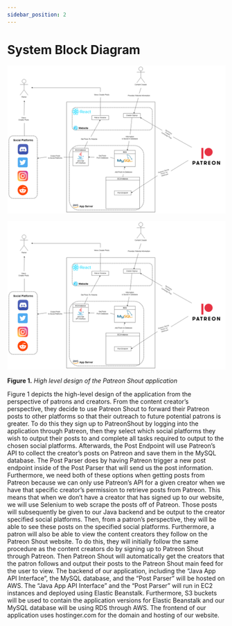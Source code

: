 ```yaml
---
sidebar_position: 2
---
```

   
# System Block Diagram  

![PatreonShout_SystemBlockDiagram_drawio](https://github.com/Capstone-Projects-2022-Fall/project-patreon-shout/blob/b387928eaffe5ffa323aab8e2d21398bbf666cdb/documentation/static/img/PatreonShout_SystemBlockDiagram.png)

![PatreonShout_SystemBlockDiagram_drawio](https://github.com/Capstone-Projects-2022-Fall/project-patreon-shout/blob/doca-changes/documentation/static/img/PatreonShout_SystemBlockDiagram.png)
   
**Figure 1.** *High level design of the Patreon Shout application*  

Figure 1 depicts the high-level design of the application from the perspective of patrons and creators. From the content creator’s perspective, they decide to use Patreon Shout to forward their Patreon posts to other platforms so that their outreach to future potential patrons is greater. To do this they sign up to PatreonShout by logging into the application through Patreon, then they select which social platforms they wish to output their posts to and complete all tasks required to output to the chosen social platforms. Afterwards, the Post Endpoint will use Patreon’s API to collect the creator’s posts on Patreon and save them in the MySQL database. The Post Parser does by having Patreon trigger a new post endpoint inside of the Post Parser that will send us the post information. Furthermore, we need both of these options when getting posts from Patreon because we can only use Patreon’s API for a given creator when we have that specific creator’s permission to retrieve posts from Patreon. This means that when we don’t have a creator that has signed up to our website, we will use Selenium to web scrape the posts off of Patreon. Those posts will subsequently be given to our Java backend and be output to the creator specified social platforms. Then, from a patron’s perspective, they will be able to see these posts on the specified social platforms. Furthermore, a patron will also be able to view the content creators they follow on the Patreon Shout website. To do this, they will initially follow the same procedure as the content creators do by signing up to Patreon Shout through Patreon. Then Patreon Shout will automatically get the creators that the patron follows and output their posts to the Patreon Shout main feed for the user to view. The backend of our application, including the “Java App API Interface”, the MySQL database, and the “Post Parser” will be hosted on AWS. The “Java App API Interface” and the “Post Parser” will run in EC2 instances and deployed using Elastic Beanstalk. Furthermore, S3 buckets will be used to contain the application versions for Elastic Beanstalk and our MySQL database will be using RDS through AWS. The frontend of our application uses hostinger.com for the domain and hosting of our website.


